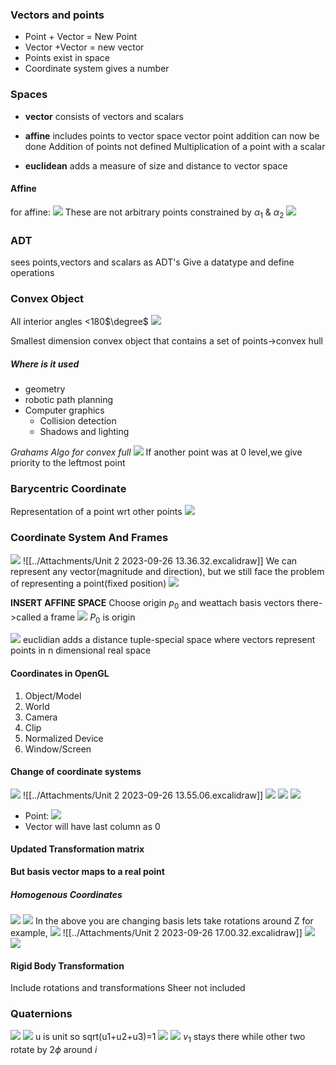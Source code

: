 ### Vectors and points

- Point + Vector = New Point
- Vector +Vector = new vector
- Points exist in space
- Coordinate system gives a number


### Spaces
- **vector**
	consists of vectors and scalars
	
- **affine**
	includes points to vector space
	vector point addition can now be done
	Addition of points not defined
	Multiplication of a point with a scalar
	
- **euclidean**
	adds a measure of size and distance to vector space

#### Affine
for affine:
![](../Attachments/Unit%202-20230926.png)
These are not arbitrary points
constrained by $\alpha_1$ & $\alpha_2$
![](../Attachments/Unit%202-20230926-1.png)


### ADT

sees points,vectors and scalars as ADT's
Give a datatype and define operations


### Convex Object

All interior angles <180$\degree$
![](../Attachments/Unit%202-20230926-2.png)

Smallest dimension convex object that contains a set of points->convex hull

##### Where is it used
- geometry
- robotic path planning
- Computer graphics
	- Collision detection
	- Shadows and lighting




*Grahams Algo for convex full*
![](../Attachments/Unit%202-20230926-3.png)
If another point was at 0 level,we give priority to the leftmost point

### Barycentric Coordinate

Representation of a point wrt other points
![](../Attachments/Unit%202-20230926-4.png)


### Coordinate System And Frames

![](../Attachments/Unit%202-20230926-5.png)
![[../Attachments/Unit 2 2023-09-26 13.36.32.excalidraw]]
We can represent any vector(magnitude and direction), but we still face the problem of representing a point(fixed position)
![](../Attachments/Unit%202-20230926-6.png)

**INSERT AFFINE SPACE**
Choose origin $p_0$ and weattach basis vectors there->called a frame
![](../Attachments/Unit%202-20230926-7.png)
$P_0$ is origin

![](../Attachments/Unit%202-20230926-8.png)
euclidian adds a distance tuple-special space where vectors represent points in n dimensional real space

#### Coordinates in OpenGL
1) Object/Model
2) World 
3) Camera
4) Clip
5) Normalized Device 
6) Window/Screen

#### Change of coordinate systems
![](../Attachments/Unit%202-20230926-9.png)
![[../Attachments/Unit 2 2023-09-26 13.55.06.excalidraw]]
![](../Attachments/Unit%202-20230926-10.png)
![](../Attachments/Unit%202-20230926-11.png)
![](../Attachments/Unit%202-20230926-12.png)

- Point: 
	![](../Attachments/Unit%202-20230926-13.png)
- Vector will have last column as 0


#### Updated Transformation matrix

**But basis vector maps to a real point**
##### Homogenous Coordinates
![](../Attachments/Unit%202-20230926-14.png)
![](../Attachments/Unit%202-20230926-15.png)
In the above you are changing basis
lets take rotations around Z for example, 
![](../Attachments/Unit%202-20230926-19.png)
![[../Attachments/Unit 2 2023-09-26 17.00.32.excalidraw]]
![](../Attachments/Unit%202-20230926-20.png)
![](../Attachments/Unit%202-20230926-21.png)

#### Rigid Body Transformation

Include rotations and transformations
Sheer not included


### Quaternions
![](../Attachments/Unit%202-20230926-16.png)
![](../Attachments/Unit%202-20230926-17.png)
u is unit so sqrt(u1+u2+u3)=1
![](../Attachments/Pasted%20image%2020230926164414.png)
![](../Attachments/Unit%202-20230926-18.png)
$v_1$ stays there while other two rotate by 2$\phi$ around $i$




